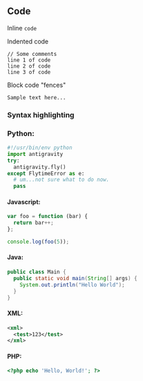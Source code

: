 ## Code

Inline `code`

Indented code

    // Some comments
    line 1 of code
    line 2 of code
    line 3 of code


Block code "fences"

```
Sample text here...
```

### Syntax highlighting
### Python:
``` python
#!/usr/bin/env python
import antigravity
try:
  antigravity.fly()
except FlytimeError as e:
  # um...not sure what to do now.
  pass
```
#### Javascript:

``` js
var foo = function (bar) {
  return bar++;
};

console.log(foo(5));
```
#### Java:
``` java
public class Main {
  public static void main(String[] args) {
    System.out.println("Hello World");
  }
}
```
#### XML:
``` xml
<xml>
  <test>123</test>
</xml>

```
#### PHP:
``` php
<?php echo 'Hello, World!'; ?>
```
